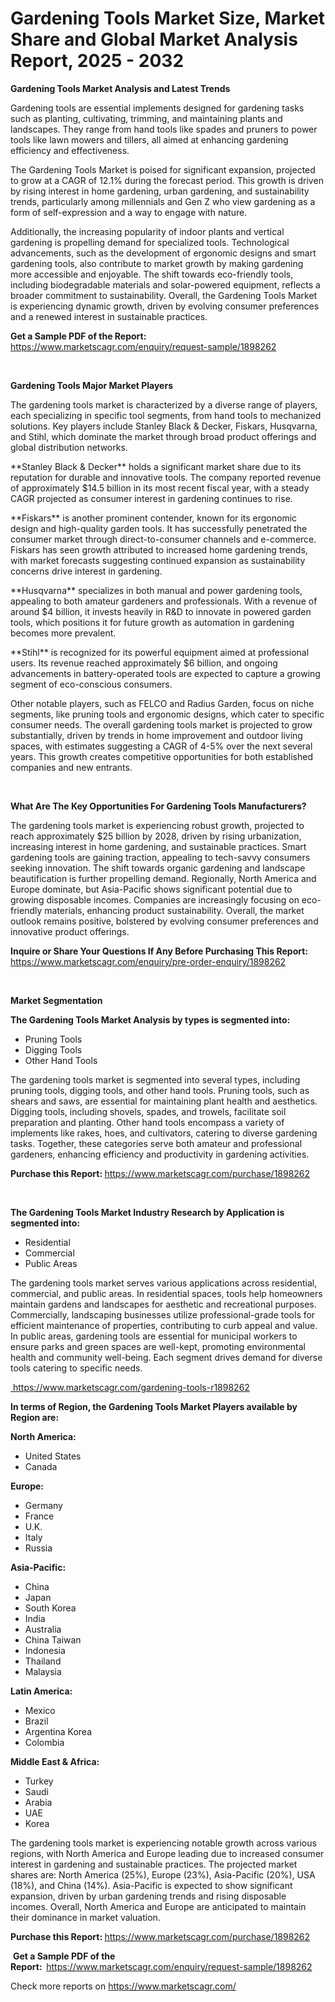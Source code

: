 <p><h1>Gardening Tools Market Size, Market Share and Global Market Analysis Report, 2025 - 2032</h1></p><p><strong>Gardening Tools Market Analysis and Latest Trends</strong></p>
<p><p>Gardening tools are essential implements designed for gardening tasks such as planting, cultivating, trimming, and maintaining plants and landscapes. They range from hand tools like spades and pruners to power tools like lawn mowers and tillers, all aimed at enhancing gardening efficiency and effectiveness. </p><p>The Gardening Tools Market is poised for significant expansion, projected to grow at a CAGR of 12.1% during the forecast period. This growth is driven by rising interest in home gardening, urban gardening, and sustainability trends, particularly among millennials and Gen Z who view gardening as a form of self-expression and a way to engage with nature. </p><p>Additionally, the increasing popularity of indoor plants and vertical gardening is propelling demand for specialized tools. Technological advancements, such as the development of ergonomic designs and smart gardening tools, also contribute to market growth by making gardening more accessible and enjoyable. The shift towards eco-friendly tools, including biodegradable materials and solar-powered equipment, reflects a broader commitment to sustainability. Overall, the Gardening Tools Market is experiencing dynamic growth, driven by evolving consumer preferences and a renewed interest in sustainable practices.</p></p>
<p><strong>Get a Sample PDF of the Report:&nbsp;</strong> <a href="https://www.marketscagr.com/enquiry/request-sample/1898262?utm_campaign=2650&utm_medium=2&utm_source=Github&utm_content=ia&utm_term=30032025&utm_id=gardening-tools">https://www.marketscagr.com/enquiry/request-sample/1898262</a></p>
<p>&nbsp;</p>
<p><strong>Gardening Tools Major Market Players</strong></p>
<p><p>The gardening tools market is characterized by a diverse range of players, each specializing in specific tool segments, from hand tools to mechanized solutions. Key players include Stanley Black & Decker, Fiskars, Husqvarna, and Stihl, which dominate the market through broad product offerings and global distribution networks.</p><p>**Stanley Black & Decker** holds a significant market share due to its reputation for durable and innovative tools. The company reported revenue of approximately $14.5 billion in its most recent fiscal year, with a steady CAGR projected as consumer interest in gardening continues to rise.</p><p>**Fiskars** is another prominent contender, known for its ergonomic design and high-quality garden tools. It has successfully penetrated the consumer market through direct-to-consumer channels and e-commerce. Fiskars has seen growth attributed to increased home gardening trends, with market forecasts suggesting continued expansion as sustainability concerns drive interest in gardening.</p><p>**Husqvarna** specializes in both manual and power gardening tools, appealing to both amateur gardeners and professionals. With a revenue of around $4 billion, it invests heavily in R&D to innovate in powered garden tools, which positions it for future growth as automation in gardening becomes more prevalent.</p><p>**Stihl** is recognized for its powerful equipment aimed at professional users. Its revenue reached approximately $6 billion, and ongoing advancements in battery-operated tools are expected to capture a growing segment of eco-conscious consumers.</p><p>Other notable players, such as FELCO and Radius Garden, focus on niche segments, like pruning tools and ergonomic designs, which cater to specific consumer needs. The overall gardening tools market is projected to grow substantially, driven by trends in home improvement and outdoor living spaces, with estimates suggesting a CAGR of 4-5% over the next several years. This growth creates competitive opportunities for both established companies and new entrants.</p></p>
<p>&nbsp;</p>
<p><strong>What Are The Key Opportunities For Gardening Tools Manufacturers?</strong></p>
<p><p>The gardening tools market is experiencing robust growth, projected to reach approximately $25 billion by 2028, driven by rising urbanization, increasing interest in home gardening, and sustainable practices. Smart gardening tools are gaining traction, appealing to tech-savvy consumers seeking innovation. The shift towards organic gardening and landscape beautification is further propelling demand. Regionally, North America and Europe dominate, but Asia-Pacific shows significant potential due to growing disposable incomes. Companies are increasingly focusing on eco-friendly materials, enhancing product sustainability. Overall, the market outlook remains positive, bolstered by evolving consumer preferences and innovative product offerings.</p></p>
<p><strong>Inquire or Share Your Questions If Any Before Purchasing This Report:</strong> <a href="https://www.marketscagr.com/enquiry/pre-order-enquiry/1898262?utm_campaign=2650&utm_medium=2&utm_source=Github&utm_content=ia&utm_term=30032025&utm_id=gardening-tools">https://www.marketscagr.com/enquiry/pre-order-enquiry/1898262</a></p>
<p>&nbsp;</p>
<p><strong>Market Segmentation</strong></p>
<p><strong>The Gardening Tools Market Analysis by types is segmented into:</strong></p>
<p><ul><li>Pruning Tools</li><li>Digging Tools</li><li>Other Hand Tools</li></ul></p>
<p><p>The gardening tools market is segmented into several types, including pruning tools, digging tools, and other hand tools. Pruning tools, such as shears and saws, are essential for maintaining plant health and aesthetics. Digging tools, including shovels, spades, and trowels, facilitate soil preparation and planting. Other hand tools encompass a variety of implements like rakes, hoes, and cultivators, catering to diverse gardening tasks. Together, these categories serve both amateur and professional gardeners, enhancing efficiency and productivity in gardening activities.</p></p>
<p><strong>Purchase this Report:&nbsp;</strong><a href="https://www.marketscagr.com/purchase/1898262?utm_campaign=2650&utm_medium=2&utm_source=Github&utm_content=ia&utm_term=30032025&utm_id=gardening-tools">https://www.marketscagr.com/purchase/1898262</a></p>
<p>&nbsp;</p>
<p><strong>The Gardening Tools Market Industry Research by Application is segmented into:</strong></p>
<p><ul><li>Residential</li><li>Commercial</li><li>Public Areas</li></ul></p>
<p><p>The gardening tools market serves various applications across residential, commercial, and public areas. In residential spaces, tools help homeowners maintain gardens and landscapes for aesthetic and recreational purposes. Commercially, landscaping businesses utilize professional-grade tools for efficient maintenance of properties, contributing to curb appeal and value. In public areas, gardening tools are essential for municipal workers to ensure parks and green spaces are well-kept, promoting environmental health and community well-being. Each segment drives demand for diverse tools catering to specific needs.</p></p>
<p><a href="https://www.marketscagr.com/gardening-tools-r1898262?utm_campaign=2650&utm_medium=2&utm_source=Github&utm_content=ia&utm_term=30032025&utm_id=gardening-tools">&nbsp;https://www.marketscagr.com/gardening-tools-r1898262</a></p>
<p><strong>In terms of Region, the Gardening Tools Market Players available by Region are:</strong></p>
<p>
    <p> <strong> North America: </strong>
        <ul>
            <li>United States</li>
            <li>Canada</li>
        </ul>
        </p> 
    <p> <strong> Europe: </strong>
        <ul>
            <li>Germany</li>
            <li>France</li>
            <li>U.K.</li>
            <li>Italy</li>
            <li>Russia</li>
        </ul>
        </p> 
    <p> <strong> Asia-Pacific: </strong>
        <ul>
            <li>China</li>
            <li>Japan</li>
            <li>South Korea</li>
            <li>India</li>
            <li>Australia</li>
            <li>China Taiwan</li>
            <li>Indonesia</li>
            <li>Thailand</li>
            <li>Malaysia</li>
        </ul>
        </p> 
    <p> <strong> Latin America: </strong>
        <ul>
            <li>Mexico</li>
            <li>Brazil</li>
            <li>Argentina Korea</li>
            <li>Colombia</li>
        </ul>
        </p> 
    <p> <strong> Middle East & Africa: </strong>
        <ul>
            <li>Turkey</li>
            <li>Saudi</li>
            <li>Arabia</li>
            <li>UAE</li>
            <li>Korea</li>
        </ul>
    </p>
    </p>
<p><p>The gardening tools market is experiencing notable growth across various regions, with North America and Europe leading due to increased consumer interest in gardening and sustainable practices. The projected market shares are: North America (25%), Europe (23%), Asia-Pacific (20%), USA (18%), and China (14%). Asia-Pacific is expected to show significant expansion, driven by urban gardening trends and rising disposable incomes. Overall, North America and Europe are anticipated to maintain their dominance in market valuation.</p></p>
<p><strong>Purchase this Report: </strong><a href="https://www.marketscagr.com/purchase/1898262?utm_campaign=2650&utm_medium=2&utm_source=Github&utm_content=ia&utm_term=30032025&utm_id=gardening-tools">https://www.marketscagr.com/purchase/1898262</a></p>
<p>&nbsp;<strong>Get a Sample PDF of the Report:&nbsp;&nbsp;</strong><a href="https://www.marketscagr.com/enquiry/request-sample/1898262?utm_campaign=2650&utm_medium=2&utm_source=Github&utm_content=ia&utm_term=30032025&utm_id=gardening-tools">https://www.marketscagr.com/enquiry/request-sample/1898262</a></p>
<p><strong></strong></p>
<p>Check more reports on <a href="https://www.marketscagr.com/?utm_campaign=2650&utm_medium=2&utm_source=Github&utm_content=ia&utm_term=30032025&utm_id=gardening-tools">https://www.marketscagr.com/</a></p>